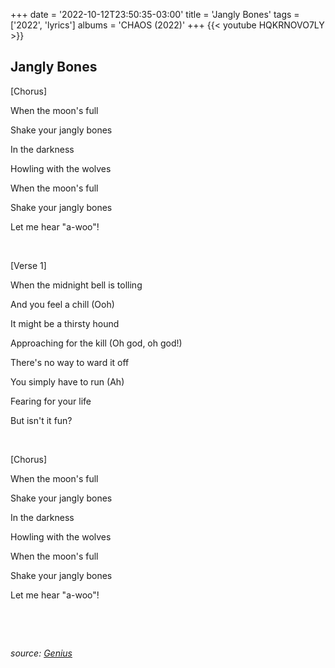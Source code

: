 +++
date = '2022-10-12T23:50:35-03:00'
title = 'Jangly Bones'
tags = ['2022', 'lyrics']
albums = 'CHAOS (2022)'
+++
{{< youtube HQKRNOVO7LY >}}

## Jangly Bones

[Chorus]

When the moon's full

Shake your jangly bones

In the darkness

Howling with the wolves

When the moon's full

Shake your jangly bones

Let me hear "a-woo"!

&nbsp;

[Verse 1]

When the midnight bell is tolling

And you feel a chill (Ooh)

It might be a thirsty hound

Approaching for the kill (Oh god, oh god!)

There's no way to ward it off

You simply have to run (Ah)

Fearing for your life

But isn't it fun?

&nbsp;

[Chorus]

When the moon's full

Shake your jangly bones

In the darkness

Howling with the wolves

When the moon's full

Shake your jangly bones

Let me hear "a-woo"!

&nbsp;

&nbsp;

_source: [Genius](https://genius.com/artists/First-of-october)_
